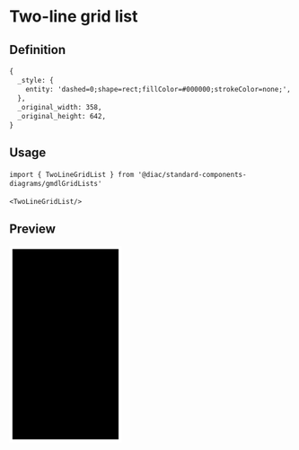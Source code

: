 # Two-line grid list

## Definition

```
{
  _style: { 
    entity: 'dashed=0;shape=rect;fillColor=#000000;strokeColor=none;',
  },
  _original_width: 358,
  _original_height: 642,
}
```

## Usage

```
import { TwoLineGridList } from '@diac/standard-components-diagrams/gmdlGridLists'

<TwoLineGridList/>
```

## Preview

<img src="./two-line-grid-list.png" width="200"/>
